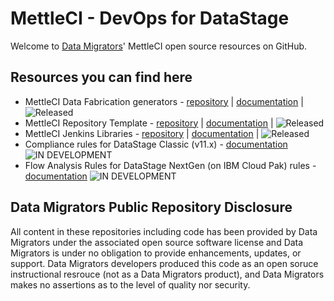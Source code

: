 # MettleCI - DevOps for DataStage

Welcome to [Data Migrators](http://www.datamigrators.com)' MettleCI open source resources on GitHub.

## Resources you can find here

* MettleCI Data Fabrication generators - [repository](http://github.mettleci.io/datafab) | [documentation](https://docs.mettleci.io/datafab) | ![Released](https://img.shields.io/badge/status-released-green) 
* MettleCI Repository Template - [repository](https://github.mettleci.io/template) | [documentation](https://docs.mettleci.io/) | ![Released](https://img.shields.io/badge/status-released-green)
* MettleCI Jenkins Libraries - [repository](https://github.com/MettleCI/mettleci-jenkins-libs-template) | [documentation](https://docs.mettleci.io/) | ![Released](https://img.shields.io/badge/status-released-green) 
* Compliance rules for DataStage Classic (v11.x) - [documentation](https://docs.mettleci.io/) ![IN DEVELOPMENT](https://img.shields.io/badge/status-under_development-blue) 
* Flow Analysis Rules for DataStage NextGen (on IBM Cloud Pak) rules - [documentation](https://docs.mettleci.io/) ![IN DEVELOPMENT](https://img.shields.io/badge/status-under_development-blue) 

## Data Migrators Public Repository Disclosure 
All content in these repositories including code has been provided by Data Migrators under the associated open source software license and Data Migrators is under no obligation to provide enhancements, updates, or support. Data Migrators developers produced this code as an open soruce instructional resrouce (not as a Data Migrators product), and Data Migrators makes no assertions as to the level of quality nor security.

<!--

**Here are some ideas to get you started:**

🙋‍♀️ A short introduction - what is your organization all about?
🌈 Contribution guidelines - how can the community get involved?
👩‍💻 Useful resources - where can the community find your docs? Is there anything else the community should know?
🍿 Fun facts - what does your team eat for breakfast?
🧙 Remember, you can do mighty things with the power of [Markdown](https://docs.github.com/github/writing-on-github/getting-started-with-writing-and-formatting-on-github/basic-writing-and-formatting-syntax)
-->
